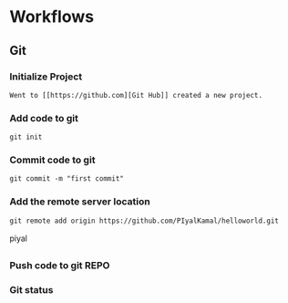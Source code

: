 # Workflows
## Git
### Initialize Project
	Went to [[https://github.com][Git Hub]] created a new project.

### Add code to git
```
git init
```
### Commit code to git
```
git commit -m "first commit"
```

### Add the remote server location
```
git remote add origin https://github.com/PIyalKamal/helloworld.git
```
piyal
### Push code to git REPO

### Git status
